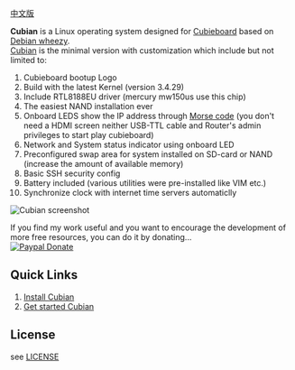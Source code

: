 [中文版](https://github.com/cubieplayer/Cubian/blob/doc/%E8%AF%BB%E6%88%91.md)  

**Cubian** is a Linux operating system designed for [Cubieboard](http://cubieboard.org/) based on [Debian wheezy](http://www.debian.org/News/2013/20130504).  
[Cubian](http://cubieplayer.github.io/Cubian/index.html) is the minimal version with customization which include but not limited to:

1. Cubieboard bootup Logo
2. Build with the latest Kernel (version 3.4.29)
3. Include RTL8188EU driver (mercury mw150us use this chip)
4. The easiest NAND installation ever
5. Onboard LEDS show the IP address through [Morse code](http://en.wikipedia.org/wiki/Morse_code) (you don't need a HDMI screen neither USB-TTL cable and Router's admin privileges to start play cubieboard)
6. Network and System status indicator using onboard LED
7. Preconfigured swap area for system installed on SD-card or NAND (increase the amount of available memory)
8. Basic SSH security config
9. Battery included (various utilities were pre-installed like VIM etc.)  
10. Synchronize clock with internet time servers automaticlly

<!--There might be a server version in the future which will be based on this version.-->
![Cubian screenshot](http://cubieplayer.github.io/static_files/images/sysinfo.jpg)

If you find my work useful and you want to encourage the development of more free resources, you can do it by donating...  
[![Paypal Donate](https://www.paypalobjects.com/en_US/i/btn/btn_donate_SM.gif)](https://www.paypal.com/cgi-bin/webscr?cmd=_xclick&business=6HF99GCSFFTJW&lc=US&item_name=Donate%20Cubian&item_number=10000&amount=5%2e00&currency_code=USD&button_subtype=services&tax_rate=0%2e000&shipping=0%2e00&bn=PP%2dBuyNowBF%3abtn_paynow_SM%2egif%3aNonHosted)

Quick Links
----
1. [Install Cubian](https://github.com/cubieplayer/Cubian/wiki/Install-Cubian)
1. [Get started Cubian](https://github.com/cubieplayer/Cubian/wiki/Get-started-Cubian)


License
----
see [LICENSE](https://github.com/cubieplayer/Cubian/blob/doc/LICENSE)
